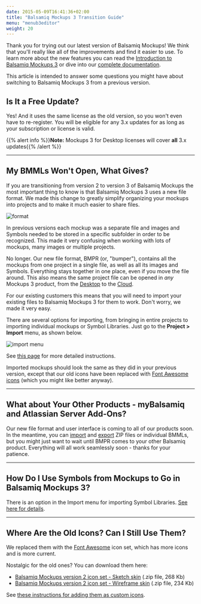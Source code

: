 ```yaml
---
date: 2015-05-09T16:41:36+02:00
title: "Balsamiq Mockups 3 Transition Guide"
menu: "menub3editor"
weight: 20
---
```


Thank you for trying out our latest version of Balsamiq Mockups! We think that you'll really like all of the improvements and find it easier to use. To learn more about the new features you can read the [Introduction to Balsamiq Mockups 3](../intro/) or dive into our [complete documentation](../).

This article is intended to answer some questions you might have about switching to Balsamiq Mockups 3 from a previous version.

## Is It a Free Update?

Yes! And it uses the same license as the old version, so you won't even have to re-register. You will be eligible for any 3.x updates for as long as your subscription or license is valid.

{{% alert info %}}**Note:** Mockups 3 for Desktop licenses will cover **all** 3.x updates{{% /alert %}}

* * *

## My BMMLs Won't Open, What Gives?

If you are transitioning from version 2 to version 3 of Balsamiq Mockups the most important thing to know is that Balsamiq Mockups 3 uses a new file format. We made this change to greatly simplify organizing your mockups into projects and to make it much easier to share files.

![format](//media.balsamiq.com/img/support/docs/m4d/b3/migration.png)

In previous versions each mockup was a separate file and images and Symbols needed to be stored in a specific subfolder in order to be recognized. This made it very confusing when working with lots of mockups, many images or multiple projects.

No longer. Our new file format, BMPR (or, "bumper"), contains all the mockups from one project in a single file, as well as all its images and Symbols. Everything stays together in one place, even if you move the file around. This also means the same project file can be opened in *any* Mockups 3 product, from the [Desktop](https://www.balsamiq.com/products/mockups) to the [Cloud](https://balsamiq.com/products/mockups/mybalsamiq/).

For our existing customers this means that you will need to import your existing files to Balsamiq Mockups 3 for them to work. Don't worry, we made it very easy.

There are several options for importing, from bringing in entire projects to importing individual mockups or Symbol Libraries. Just go to the **Project > Import** menu, as shown below.

![import menu](//media.balsamiq.com/img/support/docs/m4d/b3/import.png)

See [this page](../importing/#importing-mockups-from-a-previous-version-bmml-files) for more detailed instructions.

Imported mockups should look the same as they did in your previous version, except that our old icons have been replaced with [Font Awesome icons](../icons/) (which you might like better anyway).

* * *

## What about Your Other Products - myBalsamiq and Atlassian Server Add-Ons?

Our new file format and user interface is coming to all of our products soon. In the meantime, you can [import](../importing/) and [export](../exporting/#exporting-for-use-in-a-previous-version) ZIP files or individual BMMLs, but you might just want to wait until BMPR comes to your other Balsamiq product. Everything will all work seamlessly soon - thanks for your patience.

* * *

## How Do I Use Symbols from Mockups to Go in Balsamiq Mockups 3?

There is an option in the Import menu for importing Symbol Libraries. [See here for details](../importing/#importing-symbols).

* * *

## Where Are the Old Icons? Can I Still Use Them?

We replaced them with the [Font Awesome](../icons/) icon set, which has more icons and is more current.

Nostalgic for the old ones? You can download them here:

*   [Balsamiq Mockups version 2 icon set - Sketch skin](//media.balsamiq.com/files/balsamiq_2_icons_sketch.zip) (.zip file, 268 Kb)
*   [Balsamiq Mockups version 2 icon set - Wireframe skin](//media.balsamiq.com/files/balsamiq_2_icons_wireframe.zip) (.zip file, 234 Kb)

See [these instructions for adding them as custom icons](../icons/#using-an-existing-set-of-custom-icons).
